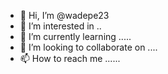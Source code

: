 - 👋 Hi, I’m @wadepe23 
- 👀 I’m interested in ..
- 🌱 I’m currently learning .....
- 💞️ I’m looking to collaborate on ....
- 📫 How to reach me ......

<!---
wadepe23/wadepe23 is a ✨ special ✨ repository because its `README.md` (this file) appears on your GitHub profile.
You can click the Preview link to take a look at your changes.
--->
